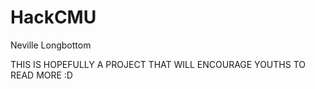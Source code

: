 # HackCMU
Neville Longbottom

THIS IS HOPEFULLY A PROJECT THAT WILL ENCOURAGE YOUTHS TO READ MORE :D

